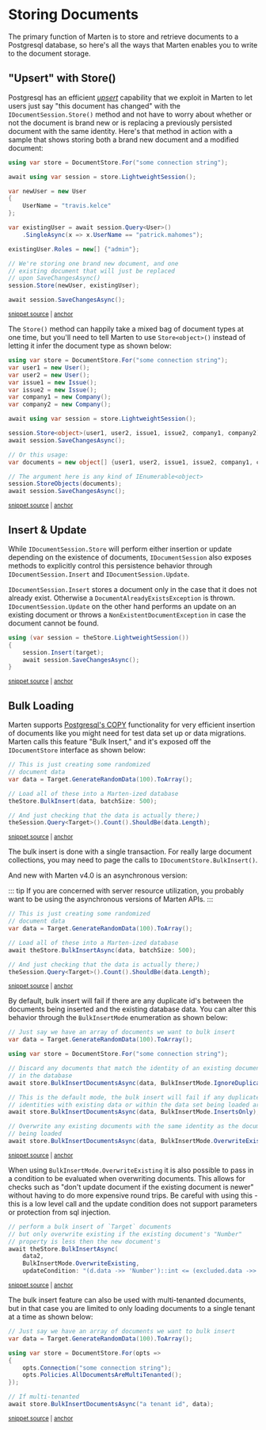 # Storing Documents

The primary function of Marten is to store and retrieve documents to a Postgresql database, so here's
all the ways that Marten enables you to write to the document storage.

## "Upsert" with Store()

Postgresql has an efficient _[upsert](https://wiki.postgresql.org/wiki/UPSERT)_ capability that we
exploit in Marten to let users just say "this document has changed" with the `IDocumentSession.Store()`
method and not have to worry about whether or not the document is brand new or is replacing
a previously persisted document with the same identity. Here's that method in action
with a sample that shows storing both a brand new document and a modified document:

<!-- snippet: sample_using_DocumentSession_Store -->
<a id='snippet-sample_using_DocumentSession_Store'></a>
```cs
using var store = DocumentStore.For("some connection string");

await using var session = store.LightweightSession();

var newUser = new User
{
    UserName = "travis.kelce"
};

var existingUser = await session.Query<User>()
    .SingleAsync(x => x.UserName == "patrick.mahomes");

existingUser.Roles = new[] {"admin"};

// We're storing one brand new document, and one
// existing document that will just be replaced
// upon SaveChangesAsync()
session.Store(newUser, existingUser);

await session.SaveChangesAsync();
```
<sup><a href='https://github.com/JasperFx/marten/blob/master/src/Marten.Testing/Examples/StoringDocuments.cs#L37-L60' title='Snippet source file'>snippet source</a> | <a href='#snippet-sample_using_DocumentSession_Store' title='Start of snippet'>anchor</a></sup>
<!-- endSnippet -->

The `Store()` method can happily take a mixed bag of document types at one time, but you'll need to tell Marten to use `Store<object>()` instead of letting it infer the document type as shown below:

<!-- snippet: sample_store_mixed_bag_of_document_types -->
<a id='snippet-sample_store_mixed_bag_of_document_types'></a>
```cs
using var store = DocumentStore.For("some connection string");
var user1 = new User();
var user2 = new User();
var issue1 = new Issue();
var issue2 = new Issue();
var company1 = new Company();
var company2 = new Company();

await using var session = store.LightweightSession();

session.Store<object>(user1, user2, issue1, issue2, company1, company2);
await session.SaveChangesAsync();

// Or this usage:
var documents = new object[] {user1, user2, issue1, issue2, company1, company2};

// The argument here is any kind of IEnumerable<object>
session.StoreObjects(documents);
await session.SaveChangesAsync();
```
<sup><a href='https://github.com/JasperFx/marten/blob/master/src/Marten.Testing/Examples/StoringDocuments.cs#L10-L32' title='Snippet source file'>snippet source</a> | <a href='#snippet-sample_store_mixed_bag_of_document_types' title='Start of snippet'>anchor</a></sup>
<!-- endSnippet -->

## Insert & Update

While `IDocumentSession.Store` will perform either insertion or update depending on the existence of documents, `IDocumentSession` also exposes methods to explicitly control this persistence behavior through `IDocumentSession.Insert` and `IDocumentSession.Update`.

`IDocumentSession.Insert` stores a document only in the case that it does not already exist. Otherwise a `DocumentAlreadyExistsException` is thrown. `IDocumentSession.Update` on the other hand performs an update on an existing document or throws a `NonExistentDocumentException` in case the document cannot be found.

<!-- snippet: sample_sample-document-insertonly -->
<a id='snippet-sample_sample-document-insertonly'></a>
```cs
using (var session = theStore.LightweightSession())
{
    session.Insert(target);
    await session.SaveChangesAsync();
}
```
<sup><a href='https://github.com/JasperFx/marten/blob/master/src/DocumentDbTests/Writing/document_inserts.cs#L75-L83' title='Snippet source file'>snippet source</a> | <a href='#snippet-sample_sample-document-insertonly' title='Start of snippet'>anchor</a></sup>
<!-- endSnippet -->

## Bulk Loading

Marten supports [Postgresql's COPY](http://www.postgresql.org/docs/9.4/static/sql-copy.html) functionality for very efficient insertion of documents like you might need for test data set up or data migrations. Marten calls this feature "Bulk Insert," and it's exposed off the `IDocumentStore` interface as shown below:

<!-- snippet: sample_using_bulk_insert -->
<a id='snippet-sample_using_bulk_insert'></a>
```cs
// This is just creating some randomized
// document data
var data = Target.GenerateRandomData(100).ToArray();

// Load all of these into a Marten-ized database
theStore.BulkInsert(data, batchSize: 500);

// And just checking that the data is actually there;)
theSession.Query<Target>().Count().ShouldBe(data.Length);
```
<sup><a href='https://github.com/JasperFx/marten/blob/master/src/DocumentDbTests/Writing/bulk_loading.cs#L146-L156' title='Snippet source file'>snippet source</a> | <a href='#snippet-sample_using_bulk_insert' title='Start of snippet'>anchor</a></sup>
<!-- endSnippet -->

The bulk insert is done with a single transaction. For really large document collections, you may need to page the calls to `IDocumentStore.BulkInsert()`.

And new with Marten v4.0 is an asynchronous version:

::: tip
If you are concerned with server resource utilization, you probably want to be using
the asynchronous versions of Marten APIs.
:::

<!-- snippet: sample_using_bulk_insert_async -->
<a id='snippet-sample_using_bulk_insert_async'></a>
```cs
// This is just creating some randomized
// document data
var data = Target.GenerateRandomData(100).ToArray();

// Load all of these into a Marten-ized database
await theStore.BulkInsertAsync(data, batchSize: 500);

// And just checking that the data is actually there;)
theSession.Query<Target>().Count().ShouldBe(data.Length);
```
<sup><a href='https://github.com/JasperFx/marten/blob/master/src/DocumentDbTests/Writing/bulk_loading.cs#L304-L314' title='Snippet source file'>snippet source</a> | <a href='#snippet-sample_using_bulk_insert_async' title='Start of snippet'>anchor</a></sup>
<!-- endSnippet -->

By default, bulk insert will fail if there are any duplicate id's between the documents being inserted and the existing database data. You can alter this behavior through the `BulkInsertMode` enumeration as shown below:

<!-- snippet: sample_BulkInsertMode_usages -->
<a id='snippet-sample_BulkInsertMode_usages'></a>
```cs
// Just say we have an array of documents we want to bulk insert
var data = Target.GenerateRandomData(100).ToArray();

using var store = DocumentStore.For("some connection string");

// Discard any documents that match the identity of an existing document
// in the database
await store.BulkInsertDocumentsAsync(data, BulkInsertMode.IgnoreDuplicates);

// This is the default mode, the bulk insert will fail if any duplicate
// identities with existing data or within the data set being loaded are detected
await store.BulkInsertDocumentsAsync(data, BulkInsertMode.InsertsOnly);

// Overwrite any existing documents with the same identity as the documents
// being loaded
await store.BulkInsertDocumentsAsync(data, BulkInsertMode.OverwriteExisting);
```
<sup><a href='https://github.com/JasperFx/marten/blob/master/src/DocumentDbTests/Writing/bulk_loading.cs#L383-L402' title='Snippet source file'>snippet source</a> | <a href='#snippet-sample_BulkInsertMode_usages' title='Start of snippet'>anchor</a></sup>
<!-- endSnippet -->

When using `BulkInsertMode.OverwriteExisting` it is also possible to pass in a condition to be evaluated when overwriting documents.
This allows for checks such as "don't update document if the existing document is newer" without having to do more expensive round trips.
Be careful with using this - this is a low level call and the update condition does not support parameters or protection from sql injection.

<!-- snippet: sample_BulkInsertWithUpdateCondition -->
<a id='snippet-sample_BulkInsertWithUpdateCondition'></a>
```cs
// perform a bulk insert of `Target` documents
// but only overwrite existing if the existing document's "Number"
// property is less then the new document's
await theStore.BulkInsertAsync(
    data2,
    BulkInsertMode.OverwriteExisting,
    updateCondition: "(d.data ->> 'Number')::int <= (excluded.data ->> 'Number')::int");
```
<sup><a href='https://github.com/JasperFx/marten/blob/master/src/DocumentDbTests/Writing/bulk_loading.cs#L101-L111' title='Snippet source file'>snippet source</a> | <a href='#snippet-sample_BulkInsertWithUpdateCondition' title='Start of snippet'>anchor</a></sup>
<!-- endSnippet -->

The bulk insert feature can also be used with multi-tenanted documents, but in that
case you are limited to only loading documents to a single tenant at a time as
shown below:

<!-- snippet: sample_MultiTenancyWithBulkInsert -->
<a id='snippet-sample_MultiTenancyWithBulkInsert'></a>
```cs
// Just say we have an array of documents we want to bulk insert
var data = Target.GenerateRandomData(100).ToArray();

using var store = DocumentStore.For(opts =>
{
    opts.Connection("some connection string");
    opts.Policies.AllDocumentsAreMultiTenanted();
});

// If multi-tenanted
await store.BulkInsertDocumentsAsync("a tenant id", data);
```
<sup><a href='https://github.com/JasperFx/marten/blob/master/src/DocumentDbTests/Writing/bulk_loading.cs#L407-L421' title='Snippet source file'>snippet source</a> | <a href='#snippet-sample_MultiTenancyWithBulkInsert' title='Start of snippet'>anchor</a></sup>
<!-- endSnippet -->
